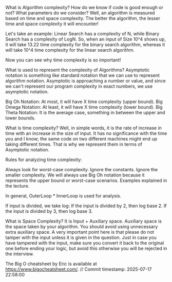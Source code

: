 What is Algorithm complexity? 
How do we know if code is good enough or not? 
What parameters do we consider? 
Well, an algorithm is measured based on time and space complexity. The better the algorithm, the lesser time and space complexity it will encounter!

Let's take an example: Linear Search has a complexity of N, while Binary Search has a complexity of LogN. So, when an input of Size 10^4 shows up, it will take 13.22 time complexity for the binary search algorithm, whereas it will take 10^4 time complexity for the linear search algorithm. 

Now you can see why time complexity is so important!

What is used to represent the complexity of Algorithms? 
Asymptotic notation is something like standard notation that we can use to represent algorithm notation. Asymptotic is approaching a number or value, and since we can't represent our program complexity in exact numbers, we use asymptotic notation.

Big Oh Notation: At most, it will have X time complexity (upper bound).
Big Omega Notation: At least, it will have X time complexity (lower bound).
Big Theta Notation: It is the average case, something in between the upper and lower bounds.

What is time complexity? 
Well, in simple words, it is the rate of increase in time with an increase in the size of input. It has no significance with the time you and I know; the same code on two different machines might end up taking different times. That is why we represent them in terms of Asymptotic notation.

Rules for analyzing time complexity:

Always look for worst-case complexity.
Ignore the constants.
Ignore the smaller complexity.
We will always use Big Oh notation because it represents the upper bound or worst-case scenarios. Examples explained in the lecture.

In general, OuterLoop * InnerLoop is used for analysis.

If input is divided, we take log:
If the input is divided by 2, then log base 2.
If the input is divided by 3, then log base 3.

What is Space Complexity? It is Input + Auxiliary space. Auxiliary space is the space taken by your algorithm. You should avoid using unnecessary extra auxiliary space. A very important point here is that please do not tamper with the input unless it is given in the question. Just in case you have tampered with the input, make sure you convert it back to the original one before ending your logic, but avoid this otherwise you will be rejected in the interview.

The Big O cheatsheet by Eric is available at https://www.bigocheatsheet.com/.
// Commit timestamp: 2025-07-17 22:58:00